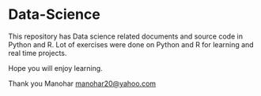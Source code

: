 # Data-Science
This repository has Data science related documents and source code in Python and R.
Lot of exercises were done on Python and R for learning and real time projects.

Hope you will enjoy learning.

Thank you
Manohar
manohar20@yahoo.com
